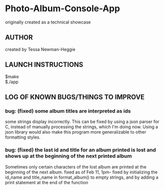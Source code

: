 # Photo-Album-Console-App
originally created as a technical showcase 

## AUTHOR
created by Tessa Newman-Heggie

## LAUNCH INSTRUCTIONS
$make  
$./app 

## LOG OF KNOWN BUGS/THINGS TO IMPROVE

### bug: (fixed) some album titles are interpreted as ids 
some strings display incorrectly.
This can be fixed by using a json parser for C, instead of manually processing the strings, 
which I'm doing now. Using a json library would also make this program more generalizable to other formatting styles. 


### bug: (fixed) the last id and title for an album printed is lost and shows up at the beginning of the next printed album
Sometimes only certain characters of the lost album are printed at the beginning of the next album. 
fixed as of Feb 11, 1pm- fixed by initializing the id_name and title_name in format_album() to empty strings, 
and by adding a print statement at the end of the function



